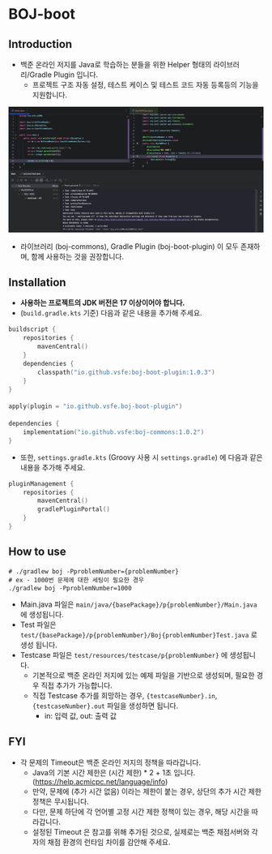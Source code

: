 # BOJ-boot

## Introduction

- 백준 온라인 저지를 Java로 학습하는 분들을 위한 Helper 형태의 라이브러리/Gradle Plugin 입니다.
  - 프로젝트 구조 자동 설정, 테스트 케이스 및 테스트 코드 자동 등록등의 기능을 지원합니다.

![Screenshot](resources/image.png)

- 라이브러리 (boj-commons), Gradle Plugin (boj-boot-plugin) 이 모두 존재하며, 함께 사용하는 것을 권장합니다.

## Installation

- **사용하는 프로젝트의 JDK 버전은 17 이상이어야 합니다.**
- (`build.gradle.kts` 기준) 다음과 같은 내용을 추가해 주세요.

```kotlin
buildscript {
    repositories {
        mavenCentral()
    }
    dependencies {
        classpath("io.github.vsfe:boj-boot-plugin:1.0.3")
    }
}

apply(plugin = "io.github.vsfe.boj-boot-plugin")

dependencies {
    implementation("io.github.vsfe:boj-commons:1.0.2")
}
```

- 또한, `settings.gradle.kts` (Groovy 사용 시 `settings.gradle`) 에 다음과 같은 내용을 추가해 주세요.

```kotlin
pluginManagement {
    repositories {
        mavenCentral()
        gradlePluginPortal()
    }
}
```

## How to use

```shell
# ./gradlew boj -PproblemNumber={problemNumber}
# ex - 1000번 문제에 대한 세팅이 필요한 경우
./gradlew boj -PproblemNumber=1000
```

- Main.java 파일은 `main/java/{basePackage}/p{problemNumber}/Main.java`  에 생성됩니다.
- Test 파일은 `test/{basePackage}/p{problemNumber}/Boj{problemNumber}Test.java` 로 생성 됩니다.
- Testcase 파일은 `test/resources/testcase/p{problemNumber}` 에 생성됩니다.
  - 기본적으로 백준 온라인 저지에 있는 예제 파일을 기반으로 생성되며, 필요한 경우 직접 추가가 가능합니다.
  - 직접 Testcase 추가를 희망하는 경우, `{testcaseNumber}.in`, `{testcaseNumber}.out` 파일을 생성하면 됩니다.
    - in: 입력 값, out: 출력 값

## FYI

- 각 문제의 Timeout은 백준 온라인 저지의 정책을 따라갑니다.
  - Java의 기본 시간 제한은 (시간 제한) * 2 + 1초 입니다. (https://help.acmicpc.net/language/info)
  - 만약, 문제에 (추가 시간 없음) 이라는 제한이 붙는 경우, 상단의 추가 시간 제한 정책은 무시됩니다.
  - 다만, 문제 하단에 각 언어별 고정 시간 제한 정책이 있는 경우, 해당 시간을 따라갑니다.
  - 설정된 Timeout 은 참고를 위해 추가된 것으로, 실제로는 백준 채점서버와 각자의 채점 환경의 런타임 차이를 감안해 주세요.

